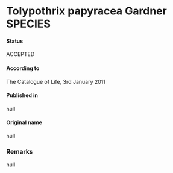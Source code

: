 # Tolypothrix papyracea Gardner SPECIES

#### Status
ACCEPTED

#### According to
The Catalogue of Life, 3rd January 2011

#### Published in
null

#### Original name
null

### Remarks
null